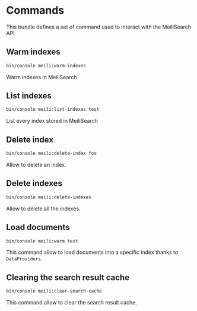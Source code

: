# Commands

This bundle defines a set of command used to interact with the MeiliSearch API.

## Warm indexes

```bash
bin/console meili:warm-indexes
```

Warm indexes in MeiliSearch

## List indexes

```bash
bin/console meili:list-indexes test
```

List every index stored in MeiliSearch

## Delete index

```bash
bin/console meili:delete-index foo
```

Allow to delete an index.

## Delete indexes

```bash
bin/console meili:delete-indexes
```

Allow to delete all the indexes.

## Load documents

```bash
bin/console meili:warm test
```

This command allow to load documents into a specific index thanks to `DataProviders`.

## Clearing the search result cache

```bash
bin/console meili:clear-search-cache
```

This command allow to clear the search result cache.
